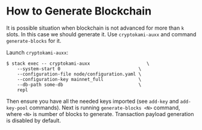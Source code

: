 # How to Generate Blockchain

It is possible situation when blockchain is not advanced for more than `k` slots.
In this case we should generate it. Use `cryptokami-auxx` and command `generate-blocks` for it.

Launch `cryptokami-auxx`:

```
$ stack exec -- cryptokami-auxx                     \
    --system-start 0                             \
    --configuration-file node/configuration.yaml \
    --configuration-key mainnet_full             \
    --db-path some-db                            \
    repl
```

Then ensure you have all the needed keys imported (see `add-key` and 
`add-key-pool` commands). Next is running `generate-blocks <N>` command, where
`<N>` is number of blocks to generate. Transaction payload generation is 
disabled by default.
